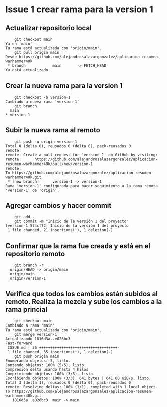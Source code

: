 # Issue 1 crear rama para la version 1
## Actualizar repositorio local
```code
    git checkout main 
Ya en 'main'
Tu rama está actualizada con 'origin/main'.
    git pull origin main
Desde https://github.com/alejandrosalazargonzalez/aplicacion-resumen-warhammer40k
 * branch            main       -> FETCH_HEAD
Ya está actualizado.
```
## Crear la nueva rama para la version 1
```code
    git checkout -b version-1
Cambiado a nueva rama 'version-1'  
    git branch 
  main
* version-1
```
## Subir la nueva rama al remoto
```code
    git push -u origin version-1
Total 0 (delta 0), reusados 0 (delta 0), pack-reusados 0
remote: 
remote: Create a pull request for 'version-1' on GitHub by visiting:
remote:      https://github.com/alejandrosalazargonzalez/aplicacion-resumen-warhammer40k/pull/new/version-1
remote: 
To https://github.com/alejandrosalazargonzalez/aplicacion-resumen-warhammer40k.git
 * [new branch]      version-1 -> version-1
Rama 'version-1' configurada para hacer seguimiento a la rama remota 'version-1' de 'origin'.
```
## Agregar cambios y hacer commit
```code
    git add .
    git commit -m "Inicio de la versión 1 del proyecto"
[version-1 574cf72] Inicio de la versión 1 del proyecto
 1 file changed, 21 insertions(+), 1 deletion(-)
```
## Confirmar que la rama fue creada y está en el repositorio remoto
```code
    git branch -r
  origin/HEAD -> origin/main
  origin/main
  origin/version-1
```
## Verifica que todos los cambios están subidos al remoto. Realiza la mezcla y sube los cambios a la rama princial
```code
    git checkout main 
Cambiado a rama 'main'
Tu rama está actualizada con 'origin/main'.
    git merge version-1 
Actualizando 1816d3a..e026bc3
Fast-forward
 ISSUE.md | 36 +++++++++++++++++++++++++++++++++++-
 1 file changed, 35 insertions(+), 1 deletion(-)
    git push origin main 
Enumerando objetos: 5, listo.
Contando objetos: 100% (5/5), listo.
Compresión delta usando hasta 4 hilos
Comprimiendo objetos: 100% (3/3), listo.
Escribiendo objetos: 100% (3/3), 641 bytes | 641.00 KiB/s, listo.
Total 3 (delta 1), reusados 0 (delta 0), pack-reusados 0
remote: Resolving deltas: 100% (1/1), completed with 1 local object.
To https://github.com/alejandrosalazargonzalez/aplicacion-resumen-warhammer40k.git
   1816d3a..e026bc3  main -> main
```